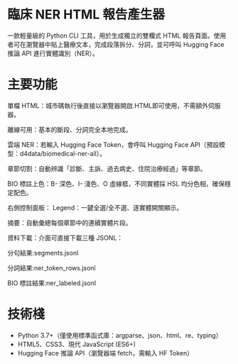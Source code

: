 # 臨床 NER HTML 報告產生器
一款輕量級的 Python CLI 工具，用於生成獨立的雙欄式 HTML 報告頁面。使用者可在瀏覽器中貼上醫療文本，完成段落拆分、分詞，並可呼叫 Hugging Face 推論 API 進行實體識別（NER）。
# 主要功能
單檔 HTML：城市碼執行後直接以瀏覽器開啟.HTML即可使用，不需額外伺服器。

離線可用：基本的斷段、分詞完全本地完成。

雲端 NER：若輸入 Hugging Face Token，會呼叫 Hugging Face API（預設模型：d4data/biomedical-ner-all）。

章節切割：自動辨識「診斷、主訴、過去病史、住院治療經過」等章節。

BIO 標註上色：B- 深色、I- 淺色、O 虛線框，不同實體採 HSL 均分色相，確保穩定配色。

右側控制面板：
Legend：一鍵全選/全不選、逐實體開關顯示。

摘要：自動彙總每個章節中的連續實體片段。

資料下載：介面可直接下載三種 JSONL：

分句結果:segments.jsonl

分詞結果:ner_token_rows.jsonl

BIO 標註結果:ner_labeled.jsonl
# 技術棧
- Python 3.7+（僅使用標準函式庫：argparse、json、html、re、typing）
- HTML5、CSS3、現代 JavaScript (ES6+)
- Hugging Face 推論 API（瀏覽器端 fetch，需輸入 HF Token）

